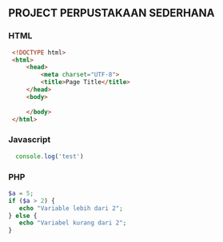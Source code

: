 ## PROJECT PERPUSTAKAAN SEDERHANA  
### HTML
```html
 <!DOCTYPE html>
 <html>
     <head>
         <meta charset="UTF-8">
         <title>Page Title</title>
     </head>
     <body>
    
     </body>
 </html>  
```
  
### Javascript
```javascript
  console.log('test')
```

### PHP
```php
$a = 5;
if ($a > 2) {
   echo "Variable lebih dari 2";
} else {
   echo "Variabel kurang dari 2";
}
```
